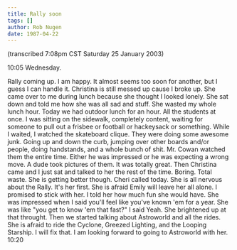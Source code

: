```yaml
---
title: Rally soon
tags: []
author: Rob Nugen
date: 1987-04-22
---
```


<p class=note>(transcribed 7:08pm CST Saturday 25 January 2003)</p>

<p class=date>10:05 Wednesday.</p>

<p>Rally coming up.  I am happy.  It almost seems too soon for
another, but I guess I can handle it.  Christina is still messed up
cause I broke up.  She came over to me during lunch because she
thought I looked lonely.  She sat down and told me how she was all sad
and stuff.  She wasted my whole lunch hour.  Today we had outdoor
lunch for an hour.  All the students at once.  I was sitting on the
sidewalk, completely content, waiting for someone to pull out a
frisbee or football or hackeysack or something.  While I waited, I
watched the skateboard clique.  They were doing some awesome junk.
Going up and down the curb, jumping over other boards and/or people,
doing handstands, and a whole bunch of shit.  Mr. Cowan watched them
the entire time.  Either he was impressed or he was expecting a wrong
move.  A dude took pictures of them.  It was totally great.  Then
Christina came and I just sat and talked to her the rest of the time.
Boring.  Total waste.  She is getting better though.  Cheri called
today.  She is all nervous about the Rally.  It's her first.  She is
afraid Emily will leave her all alone.  I promised to stick with her.
I told her how much fun she would have.  She was impressed when I said
you'll feel like you've known 'em for a year.  She was like "you get
to know 'em that fast?"  I said Yeah.  She brightened up at that
throught. Then we started talking about Astroworld and all the rides.
She is afraid to ride the Cyclone, Greezed Lighting, and the Looping
Starship.  I will fix that.  I am looking forward to going to
Astroworld with her. 10:20</p>
